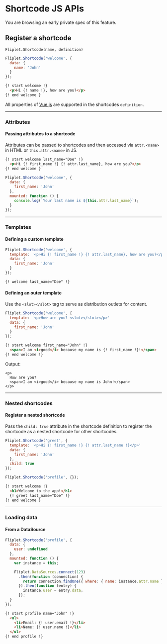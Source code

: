 # Shortcode JS APIs

<p class="warning">You are browsing an early private spec of this feature.</p>

## Register a shortcode

`Fliplet.Shortcode(name, definition)`

```js
Fliplet.Shortcode('welcome', {
  data: {
    name: 'John'
  }
});
```

```html
{! start welcome !}
  <p>Hi {! name !}, how are you?</p>
{! end welcome }
```

All properties of [Vue.js](https://vuejs.org/v2/api/#Options-Data) are supported in the shortcodes `definition`.

---

### Attributes

#### Passing attributes to a shortcode

Attributes can be passed to shortcodes and then accessed via `attr.<name>` in HTML or `this.attr.<name>` in JS.

```html
{! start welcome last_name="Doe" !}
  <p>Hi {! first_name !} {! attr.last_name}, how are you?</p>
{! end welcome }
```

```js
Fliplet.Shortcode('welcome', {
  data: {
    first_name: 'John'
  },
  mounted: function () {
    console.log(`Your last name is ${this.attr.last_name}`);
  }
});
```

---

### Templates

#### Defining a custom template

```js
Fliplet.Shortcode('welcome', {
  template: '<p>Hi {! first_name !} {! attr.last_name}, how are you?</p>'
  data: {
    first_name: 'John'
  }
});
```

```html
{! welcome last_name="Doe" !}
```

#### Defining an outer template

Use the `<slot></slot>` tag to serve as distribution outlets for content.

```js
Fliplet.Shortcode('welcome', {
  template: '<p>How are you? <slot></slot></p>'
  data: {
    first_name: 'John'
  }
});
```

```html
{! start welcome first_name="John" !}
  <span>I am <i>good</i> because my name is {! first_name !}!</span>
{! end welcome !}
```

Output:

```
<p>
  How are you?
  <span>I am <i>good</i> because my name is John!</span>
</p>
```

---

### Nested shortcodes

#### Register a nested shortcode

Pass the `child: true` attribute in the shortcode definition to register the shortcode as a nested shortcode for other shortcodes.

```js
Fliplet.Shortcode('greet', {
  template: '<p>Hi {! first_name !} {! attr.last_name !}</p>'
  data: {
    first_name: 'John'
  },
  child: true
});

Fliplet.Shortcode('profile', {});
```

```html
{! start welcome !}
  <h1>Welcome to the app!</h1>
  {! greet last_name="Doe" !}
{! end welcome }
```

---

### Loading data

#### From a DataSource

```js
Fliplet.Shortcode('profile', {
  data: {
    user: undefined
  },
  mounted: function () {
    var instance = this;

    Fliplet.DataSources.connect(123)
      .then(function (connection) {
        return connection.findOne({ where: { name: instance.attr.name } });
      }).then(function (entry) {
        instance.user = entry.data;
      });
  }
});
```

```html
{! start profile name="John" !}
  <ul>
    <li>Email: {! user.email !}</li>
    <li>Name: {! user.name !}</li>
  </ul>
{! end profile !}
```